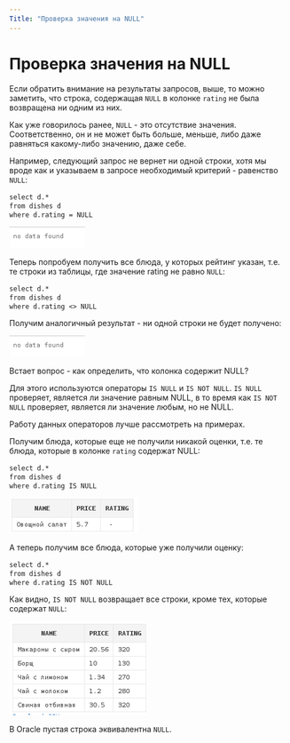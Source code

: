 ```yaml
---
Title: "Проверка значения на NULL"
---
```


# Проверка значения на NULL

Если обратить внимание на результаты запросов, выше, то можно заметить,
что строка, содержащая `NULL` в колонке `rating` не была возвращена ни
одним из них.

Как уже говорилось ранее, `NULL` - это отсутствие значения.
Соответственно, он и не может быть больше, меньше, либо даже равняться
какому-либо значению, даже себе.

Например, следующий запрос не вернет ни одной строки, хотя мы вроде как
и указываем в запросе необходимый критерий - равенство `NULL`:

    select d.*
    from dishes d
    where d.rating = NULL

![](/img/3_select/no_data_found.png)

Теперь попробуем получить все блюда, у которых рейтинг указан, т.е. те
строки из таблицы, где значение rating не равно `NULL`:

    select d.*
    from dishes d
    where d.rating <> NULL

Получим аналогичный результат - ни одной строки не будет получено:

![](/img/3_select/no_data_found.png)

Встает вопрос - как определить, что колонка содержит NULL?

Для этого используются операторы `IS NULL` и `IS NOT NULL`. `IS NULL`
проверяет, является ли значение равным NULL, в то время как
`IS NOT NULL` проверяет, является ли значение любым, но не NULL.

Работу данных операторов лучше рассмотреть на примерах.

Получим блюда, которые еще не получили никакой оценки, т.е. те блюда,
которые в колонке `rating` содержат NULL:

    select d.*
    from dishes d
    where d.rating IS NULL

![](/img/3_select/rating_is_null.png)

А теперь получим все блюда, которые уже получили оценку:

    select d.*
    from dishes d
    where d.rating IS NOT NULL

Как видно, `IS NOT NULL` возвращает все строки, кроме тех, которые
содержат `NULL`:

![](/img/3_select/rating_is_not_null.png)

В Oracle пустая строка эквивалентна `NULL`.
